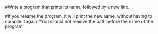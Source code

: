 #Write a program that prints its name, followed by a new line.

#If you rename the program, it will print the new name, without having to compile it again
#You should not remove the path before the name of the program
